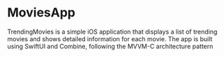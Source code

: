 # MoviesApp
TrendingMovies is a simple iOS application that displays a list of trending movies and shows detailed information for each movie. The app is built using SwiftUI and Combine, following the MVVM-C architecture pattern
